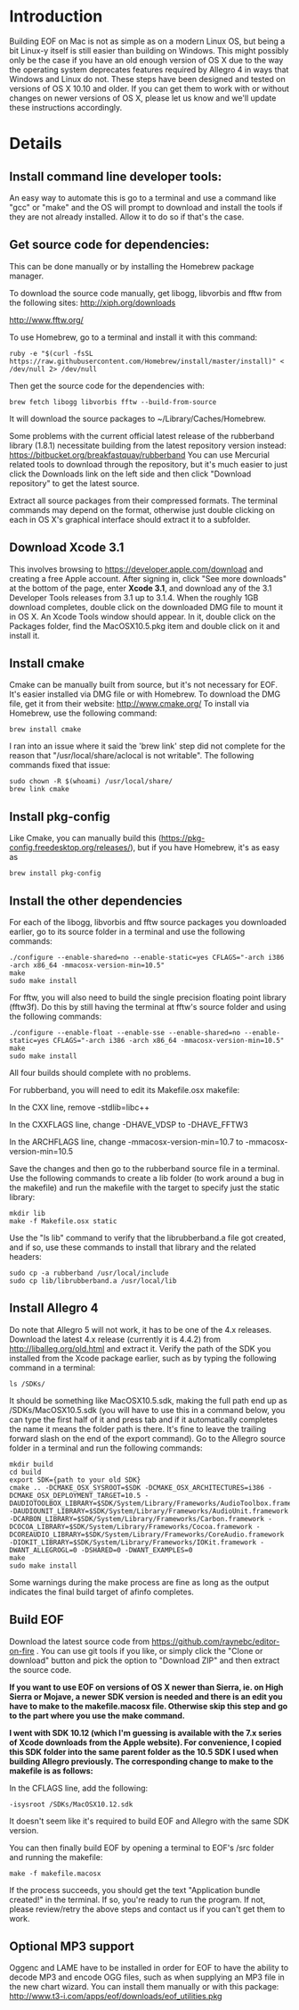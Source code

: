 # Introduction #

Building EOF on Mac is not as simple as on a modern Linux OS, but being a bit Linux-y itself is still easier than building on Windows.  This might possibly only be the case if you have an old enough version of OS X due to the way the operating system deprecates features required by Allegro 4 in ways that Windows and Linux do not.  These steps have been designed and tested on versions of OS X 10.10 and older.  If you can get them to work with or without changes on newer versions of OS X, please let us know and we'll update these instructions accordingly.

# Details #

## Install command line developer tools: ##
An easy way to automate this is go to a terminal and use a command like "gcc" or "make" and the OS will prompt to download and install the tools if they are not already installed.  Allow it to do so if that's the case.

## Get source code for dependencies: ##
This can be done manually or by installing the Homebrew package manager.

To download the source code manually, get libogg, libvorbis and fftw from the following sites:
http://xiph.org/downloads

http://www.fftw.org/

To use Homebrew, go to a terminal and install it with this command:
```
ruby -e "$(curl -fsSL https://raw.githubusercontent.com/Homebrew/install/master/install)" < /dev/null 2> /dev/null
```
Then get the source code for the dependencies with:
```
brew fetch libogg libvorbis fftw --build-from-source
```
It will download the source packages to ~/Library/Caches/Homebrew.

Some problems with the current official latest release of the rubberband library (1.8.1) necessitate building from the latest repository version instead:
https://bitbucket.org/breakfastquay/rubberband
You can use Mercurial related tools to download through the repository, but it's much easier to just click the Downloads link on the left side and then click "Download repository" to get the latest source.

Extract all source packages from their compressed formats.  The terminal commands may depend on the format, otherwise just double clicking on each in OS X's graphical interface should extract it to a subfolder.

## Download Xcode 3.1 ##
This involves browsing to https://developer.apple.com/download and creating a free Apple account.  After signing in, click "See more downloads" at the bottom of the page, enter **Xcode 3.1**, and download any of the 3.1 Developer Tools releases from 3.1 up to 3.1.4.  When the roughly 1GB download completes, double click on the downloaded DMG file to mount it in OS X.  An Xcode Tools window should appear.  In it, double click on the Packages folder, find the MacOSX10.5.pkg item and double click on it and install it.

## Install cmake ##
Cmake can be manually built from source, but it's not necessary for EOF.  It's easier installed via DMG file or with Homebrew.  To download the DMG file, get it from their website:
http://www.cmake.org/
To install via Homebrew, use the following command:
```
brew install cmake
```
I ran into an issue where it said the 'brew link' step did not complete for the reason that "/usr/local/share/aclocal is not writable".  The following commands fixed that issue:
```
sudo chown -R $(whoami) /usr/local/share/
brew link cmake
```

## Install pkg-config ##
Like Cmake, you can manually build this (https://pkg-config.freedesktop.org/releases/), but if you have Homebrew, it's as easy as
```
brew install pkg-config
```

## Install the other dependencies ##
For each of the libogg, libvorbis and fftw source packages you downloaded earlier, go to its source folder in a terminal and use the following commands:
```
./configure --enable-shared=no --enable-static=yes CFLAGS="-arch i386 -arch x86_64 -mmacosx-version-min=10.5"
make
sudo make install
```
For fftw, you will also need to build the single precision floating point library (fftw3f).  Do this by still having the terminal at fftw's source folder and using the following commands:
```
./configure --enable-float --enable-sse --enable-shared=no --enable-static=yes CFLAGS="-arch i386 -arch x86_64 -mmacosx-version-min=10.5"
make
sudo make install
```
All four builds should complete with no problems.

For rubberband, you will need to edit its Makefile.osx makefile:

In the CXX line, remove -stdlib=libc++

In the CXXFLAGS line, change -DHAVE_VDSP to -DHAVE_FFTW3

In the ARCHFLAGS line, change -mmacosx-version-min=10.7 to -mmacosx-version-min=10.5

Save the changes and then go to the rubberband source file in a terminal.  Use the following commands to create a lib folder (to work around a bug in the makefile) and run the makefile with the target to specify just the static library:
```
mkdir lib
make -f Makefile.osx static
```
Use the "ls lib" command to verify that the librubberband.a file got created, and if so, use these commands to install that library and the related headers:
```
sudo cp -a rubberband /usr/local/include
sudo cp lib/librubberband.a /usr/local/lib
```

## Install Allegro 4 ##
Do note that Allegro 5 will not work, it has to be one of the 4.x releases.  Download the latest 4.x release (currently it is 4.4.2) from http://liballeg.org/old.html and extract it.  Verify the path of the SDK you installed from the Xcode package earlier, such as by typing the following command in a terminal:
```
ls /SDKs/
```
It should be something like MacOSX10.5.sdk, making the full path end up as /SDKs/MacOSX10.5.sdk (you will have to use this in a command below, you can type the first half of it and press tab and if it automatically completes the name it means the folder path is there.  It's fine to leave the trailing forward slash on the end of the export command).  Go to the Allegro source folder in a terminal and run the following commands:
```
mkdir build
cd build
export SDK={path to your old SDK}
cmake .. -DCMAKE_OSX_SYSROOT=$SDK -DCMAKE_OSX_ARCHITECTURES=i386 -DCMAKE_OSX_DEPLOYMENT_TARGET=10.5 -DAUDIOTOOLBOX_LIBRARY=$SDK/System/Library/Frameworks/AudioToolbox.framework -DAUDIOUNIT_LIBRARY=$SDK/System/Library/Frameworks/AudioUnit.framework -DCARBON_LIBRARY=$SDK/System/Library/Frameworks/Carbon.framework -DCOCOA_LIBRARY=$SDK/System/Library/Frameworks/Cocoa.framework -DCOREAUDIO_LIBRARY=$SDK/System/Library/Frameworks/CoreAudio.framework -DIOKIT_LIBRARY=$SDK/System/Library/Frameworks/IOKit.framework -DWANT_ALLEGROGL=0 -DSHARED=0 -DWANT_EXAMPLES=0
make
sudo make install
```
Some warnings during the make process are fine as long as the output indicates the final build target of afinfo completes.

## Build EOF ##
Download the latest source code from https://github.com/raynebc/editor-on-fire .  You can use git tools if you like, or simply click the "Clone or download" button and pick the option to "Download ZIP" and then extract the source code.

**If you want to use EOF on versions of OS X newer than Sierra, ie. on High Sierra or Mojave, a newer SDK version is needed and there is an edit you have to make to the makefile.macosx file.  Otherwise skip this step and go to the part where you use the make command.**

**I went with SDK 10.12 (which I'm guessing is available with the 7.x series of Xcode downloads from the Apple website).  For convenience, I copied this SDK folder into the same parent folder as the 10.5 SDK I used when building Allegro previously.  The corresponding change to make to the makefile is as follows:**

In the CFLAGS line, add the following:
```
-isysroot /SDKs/MacOSX10.12.sdk
```
It doesn't seem like it's required to build EOF and Allegro with the same SDK version.

You can then finally build EOF by opening a terminal to EOF's /src folder and running the makefile:
```
make -f makefile.macosx
```
If the process succeeds, you should get the text "Application bundle created!" in the terminal.  If so, you're ready to run the program.  If not, please review/retry the above steps and contact us if you can't get them to work.

## Optional MP3 support ##
Oggenc and LAME have to be installed in order for EOF to have the ability to decode MP3 and encode OGG files, such as when supplying an MP3 file in the new chart wizard.  You can install them manually or with this package:
http://www.t3-i.com/apps/eof/downloads/eof_utilities.pkg
